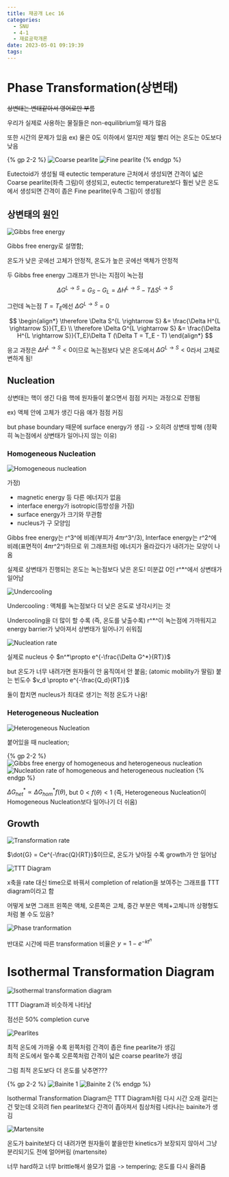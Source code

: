 ```yaml
---
title: 재공개 Lec 16
categories:
  - SNU
  - 4-1
  - 재료공학개론
date: 2023-05-01 09:19:39
tags:
---
```


# Phase Transformation(상변태)

~~상변태는 변태같아서 영어로만 부름~~

우리가 실제로 사용하는 물질들은 non-equilibrium일 때가 많음

또한 시간의 문제가 있음 ex) 물은 0도 이하에서 얼지만 제일 빨리 어는 온도는 0도보다 낮음

{% gp 2-2 %}
![Coarse pearlite](coarse_pearlite.png)
![Fine pearlite](fine_pearlite.png)
{% endgp %}

Eutectoid가 생성될 때 eutectic temperature 근처에서 생성되면 간격이 넓은 Coarse pearlite(좌측 그림)이 생성되고, eutectic temperature보다 훨씬 낮은 온도에서 생성되면 간격이 좁은 Fine pearlite(우측 그림)이 생성됨

## 상변태의 원인

![Gibbs free energy](gibbs_free_energy.png)

Gibbs free energy로 설명함;

온도가 낮은 곳에선 고체가 안정적, 온도가 높은 곳에선 액체가 안정적

두 Gibbs free energy 그래프가 만나는 지점이 녹는점

$$\Delta G^{L \rightarrow S} = G_S - G_L = \Delta H^{L \rightarrow S} - T\Delta S^{L \rightarrow S}$$

그런데 녹는점 $T=T_E$에선 $\Delta G^{L \rightarrow S} = 0$

$$
\begin{align*}
  \therefore \Delta S^{L \rightarrow S} &= \frac{\Delta H^{L \rightarrow S}}{T_E} \\
  \therefore \Delta G^{L \rightarrow S} &= \frac{\Delta H^{L \rightarrow S}}{T_E}\Delta T (\Delta T = T_E - T)
\end{align*}
$$

응고 과정은 $\Delta H^{L \rightarrow S} < 0$이므로 녹는점보다 낮은 온도에서 $\Delta G^{L \rightarrow S} < 0$라서 고체로 변하게 됨!

## Nucleation

상변태는 핵이 생긴 다음 핵에 원자들이 붙으면서 점점 커지는 과정으로 진행됨

ex) 액체 안에 고체가 생긴 다음 얘가 점점 커짐

but phase boundary 때문에 surface energy가 생김 -> 오히려 상변태 방해 (정확히 녹는점에서 상변태가 일어나지 않는 이유)

### Homogeneous Nucleation

![Homogeneous nucleation](homogeneous_nucleation.png)

가정)

- magnetic energy 등 다른 에너지가 없음
- interface energy가 isotropic(등방성을 가짐)
- surface energy가 크기와 무관함
- nucleus가 구 모양임

Gibbs free energy는 r^3^에 비례(부피가 4πr^3^/3), Interface energy는 r^2^에 비례(표면적이 4πr^2^)하므로 위 그래프처럼 에너지가 올라갔다가 내려가는 모양이 나옴

실제로 상변태가 진행되는 온도는 녹는점보다 낮은 온도! 미분값 0인 r^*^에서 상변태가 일어남

![Undercooling](undercooling.png)

Undercooling
: 액체를 녹는점보다 더 낮은 온도로 냉각시키는 것

Undercooling을 더 많이 할 수록 (즉, 온도를 낮출수록) r^*^이 녹는점에 가까워지고 energy barrier가 낮아져서 상변태가 일어나기 쉬워짐

![Nucleation rate](nucleation_rate.png)

실제로 nucleus 수 $n^*\propto e^{-\frac{\Delta G^*}{RT}}$

but 온도가 너무 내려가면 원자들이 안 움직여서 안 붙음; (atomic mobility가 딸림) 붙는 빈도수 $v_d \propto e^{-\frac{Q_d}{RT}}$

둘이 합치면 nucleus가 최대로 생기는 적정 온도가 나옴!

### Heterogeneous Nucleation

![Heterogeneous Nucleation](heterogeneous_nucleation.png)

붙어있을 때 nucleation;

{% gp 2-2 %}
![Gibbs free energy of homogeneous and heterogeneous nucleation](homogeneous_heterogeneous_gibbs.png)
![Nucleation rate of homogeneous and heterogeneous nucleation](homogeneous_heterogeneous_nucleation.png)
{% endgp %}

$\Delta G_{het}^* \propto \Delta G_{hom}^* f(\theta)$, but $0 < f(\theta) < 1$ (즉, Heterogeneous Nucleation이 Homogeneous Nucleation보다 일어나기 더 쉬움)

## Growth

![Transformation rate](transformation_rate.png)

$\dot{G} = Ce^{-\frac{Q}{RT}}$이므로, 온도가 낮아질 수록 growth가 안 일어남

![TTT Diagram](ttt_diagram.png)

x축을 rate 대신 time으로 바꿔서 completion of relation을 보여주는 그래프를 TTT diagram이라고 함

어떻게 보면 그래프 왼쪽은 액체, 오른쪽은 고체, 중간 부분은 액체+고체니까 상평형도처럼 볼 수도 있음?

![Phase tranformation](phase_transformation.png)

반대로 시간에 따른 transformation 비율은 $y = 1 - e^{-kt^n}$

# Isothermal Transformation Diagram

![Isothermal transformation diagram](isothermal_transformation_diagram.png)

TTT Diagram과 비슷하게 나타남

점선은 50% completion curve

![Pearlites](pearlites.png)

최적 온도에 가까울 수록 왼쪽처럼 간격이 좁은 fine pearlite가 생김  
최적 온도에서 멀수록 오른쪽처럼 간격이 넓은 coarse pearlite가 생김

그럼 최적 온도보다 더 온도를 낮추면???

{% gp 2-2 %}
![Bainite 1](bainite_1.png)
![Bainite 2](bainite_2.png)
{% endgp %}

Isothermal Transformation Diagram은 TTT Diagram처럼 다시 시간 오래 걸리는건 맞는데 오히려 fien pearlite보다 간격이 좁아져서 침상처럼 나타나는 bainite가 생김

![Martensite](martensite.png)

온도가 bainite보다 더 내려가면 원자들이 붙을만한 kinetics가 보장되지 않아서 그냥 분리되기도 전에 얼어버림 (martensite)

너무 hard하고 너무 brittle해서 쓸모가 없음 -> tempering; 온도를 다시 올려줌
